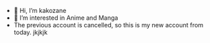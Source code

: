 - 👋 Hi, I’m kakozane
- 👀 I’m interested in Anime and Manga 
- The previous account is cancelled, so this is my new account from today.
jkjkjk
